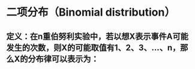 # 二项分布（Binomial distribution）
## 定义：在n重伯努利实验中，若以想X表示事件A可能发生的次数，则X的可能取值有1、2、3、...、n，那么X的分布律可以表示为：

##
